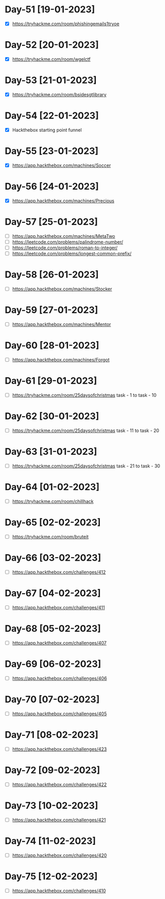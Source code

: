 # Day-51 [19-01-2023]

- [x] https://tryhackme.com/room/phishingemails1tryoe

# Day-52 [20-01-2023]

- [x] https://tryhackme.com/room/wgelctf

# Day-53 [21-01-2023]

- [x] https://tryhackme.com/room/bsidesgtlibrary

# Day-54 [22-01-2023]

- [x] Hackthebox starting point funnel
# Day-55 [23-01-2023]

- [x]  https://app.hackthebox.com/machines/Soccer

# Day-56 [24-01-2023]

- [x]  https://app.hackthebox.com/machines/Precious

# Day-57 [25-01-2023]
- [ ] https://app.hackthebox.com/machines/MetaTwo 
- [ ] https://leetcode.com/problems/palindrome-number/
- [ ] https://leetcode.com/problems/roman-to-integer/
- [ ] https://leetcode.com/problems/longest-common-prefix/

# Day-58 [26-01-2023]

- [ ] https://app.hackthebox.com/machines/Stocker

# Day-59 [27-01-2023]

- [ ] https://app.hackthebox.com/machines/Mentor

# Day-60 [28-01-2023]

- [ ] https://app.hackthebox.com/machines/Forgot

# Day-61 [29-01-2023]

- [ ] https://tryhackme.com/room/25daysofchristmas task - 1 to task - 10

# Day-62 [30-01-2023]

- [ ] https://tryhackme.com/room/25daysofchristmas task - 11 to task - 20

# Day-63 [31-01-2023]

- [ ] https://tryhackme.com/room/25daysofchristmas task - 21 to task - 30

# Day-64 [01-02-2023]

- [ ] https://tryhackme.com/room/chillhack 

# Day-65 [02-02-2023]

- [ ] https://tryhackme.com/room/bruteit

# Day-66 [03-02-2023]

- [ ] https://app.hackthebox.com/challenges/412

# Day-67 [04-02-2023]

- [ ] https://app.hackthebox.com/challenges/411
# Day-68 [05-02-2023]

- [ ] https://app.hackthebox.com/challenges/407

# Day-69 [06-02-2023]
- [ ] https://app.hackthebox.com/challenges/406
# Day-70 [07-02-2023]
- [ ] https://app.hackthebox.com/challenges/405
# Day-71 [08-02-2023]
- [ ] https://app.hackthebox.com/challenges/423
# Day-72 [09-02-2023]
- [ ] https://app.hackthebox.com/challenges/422
# Day-73 [10-02-2023]
- [ ] https://app.hackthebox.com/challenges/421
# Day-74 [11-02-2023]
- [ ] https://app.hackthebox.com/challenges/420
# Day-75 [12-02-2023]
- [ ] https://app.hackthebox.com/challenges/410

